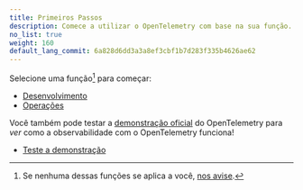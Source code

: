 ```yaml
---
title: Primeiros Passos
description: Comece a utilizar o OpenTelemetry com base na sua função.
no_list: true
weight: 160
default_lang_commit: 6a828d6dd3a3a8ef3cbf1b7d283f335b4626ae62
---
```


Selecione uma função[^1] para começar:

<div class="l-get-started-buttons justify-content-start mt-3 ms-3">

- [Desenvolvimento](dev/)
- [Operações](ops/)

</div>

Você também pode testar a [demonstração oficial][demo] do OpenTelemetry para
_ver_ como a observabilidade com o OpenTelemetry funciona!

<div class="l-primary-buttons justify-content-start mt-3 mb-5 ms-3">

- [Teste a demonstração][demo]

</div>

[^1]: Se nenhuma dessas funções se aplica a você, [nos avise][].

[demo]: /ecosystem/demo/
[nos avise]:
  https://github.com/open-telemetry/opentelemetry.io/issues/new?title=Add%20a%20new%20persona:%20My%20Persona&body=Provide%20a%20description%20of%20your%20role%20and%20responsibilities%20and%20what%20your%20observability%20goals%20are
